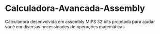 # Calculadora-Avancada-Assembly
Calculadora desenvolvida em assembly MIPS 32 bits projetada para ajudar você em diversas necessidades de operações matemáticas
